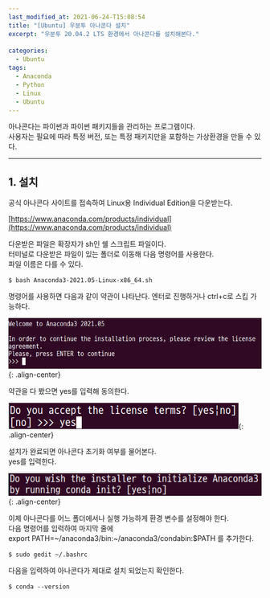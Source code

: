 ```yaml
---
last_modified_at: 2021-06-24-T15:08:54
title: "[Ubuntu] 우분투 아나콘다 설치"
excerpt: "우분투 20.04.2 LTS 환경에서 아나콘다를 설치해본다."

categories:
  - Ubuntu
tags:
  - Anaconda
  - Python
  - Linux
  - Ubuntu
---
```


아나콘다는 파이썬과 파이썬 패키지들을 관리하는 프로그램이다.  
사용자는 필요에 따라 특정 버전, 또는 특정 패키지만을 포함하는 가상환경을 만들 수 있다.

---

## 1. 설치

공식 아나콘다 사이트를 접속하여 Linux용 Individual Edition을 다운받는다.

[https://www.anaconda.com/products/individual](https://www.anaconda.com/products/individual)

다운받은 파일은 확장자가 sh인 쉘 스크립트 파일이다.  
터미널로 다운받은 파일이 있는 폴더로 이동해 다음 명령어를 사용한다.  
파일 이름은 다를 수 있다.

```shell
$ bash Anaconda3-2021.05-Linux-x86_64.sh
```

명령어를 사용하면 다음과 같이 약관이 나타난다.
엔터로 진행하거나 ctrl+c로 스킵 가능하다.

![아나콘다 약관](/assets/images/아나콘다약관.png){: .align-center}

약관을 다 봤으면 yes를 입력해 동의한다.

![아나콘다 약관 동의](/assets/images/아나콘다약관동의.png){: .align-center}

설치가 완료되면 아나콘다 초기화 여부를 물어본다.  
yes를 입력한다.

![아나콘다 초기화](/assets/images/아나콘다초기화.png){: .align-center}

이제 아나콘다를 어느 폴더에서나 실행 가능하게 환경 변수를 설정해야 한다.  
다음 명령어를 입력하여 마지막 줄에  
export PATH=~/anaconda3/bin:~/anaconda3/condabin:$PATH
를 추가한다.

```shell
$ sudo gedit ~/.bashrc
```

다음을 입력하여 아나콘다가 제대로 설치 되었는지 확인한다.

```shell
$ conda --version
```
